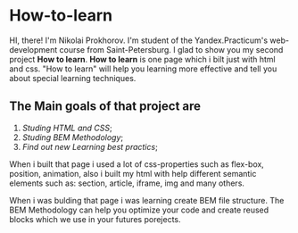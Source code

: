 # **How-to-learn**
HI, there! I'm Nikolai Prokhorov. I'm student of the Yandex.Practicum's web-development course from Saint-Petersburg.
I glad to show you my second project **How to learn**.
**How to learn** is one page which i bilt just with html and css. "How to learn" will help you learning more effective
and tell you about special learning techniques.

## The Main goals of that project are
1. *Studing HTML and CSS*;
2. *Studing BEM Methodology*;
3. *Find out new Learning best practiсs*;

When i built that page i used a lot of css-properties such as flex-box, position, animation, also i built my html with help
different semantic elements such as: section, article, iframe, img and many others.


When i was bulding that page i was learning create BEM file structure.
The BEM Methodology can help you optimize your code and create reused blocks which we use in your futures porejects.
